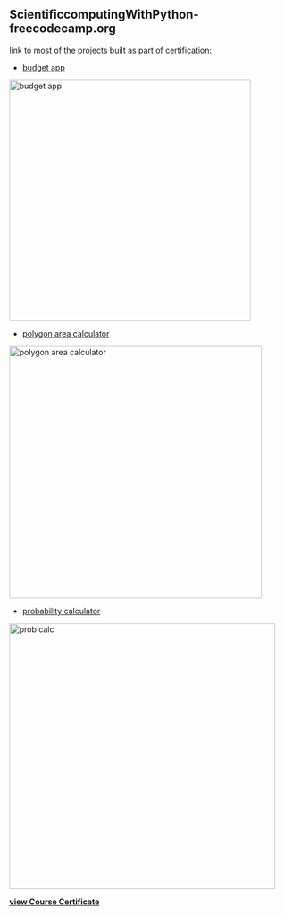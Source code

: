## ScientificcomputingWithPython-freecodecamp.org
link to most of the projects built as part of certification:
- [budget app](https://replit.com/@DaJo/fcc-budget-app#main.py)
  
<img width="432" alt="budget app" src="https://github.com/dajo09/ScientificcomputingWithPython-freecodecamp.org/assets/33592524/fc0b1d89-61e8-405c-bc2a-30fa79787d33">

- [polygon area calculator](https://replit.com/@DaJo/fcc-shape-calculator)

<img width="452" alt="polygon area calculator" src="https://github.com/dajo09/ScientificcomputingWithPython-freecodecamp.org/assets/33592524/eab42b0e-1004-410d-b2f5-5b9c6cc4f226">

- [probability calculator](https://replit.com/@DaJo/fcc-probability-calculator#main.py)

<img width="476" alt="prob calc" src="https://github.com/dajo09/ScientificcomputingWithPython-freecodecamp.org/assets/33592524/d65dc3d1-1de0-44c4-ba28-cd6d3e6bbbc4">

**[view Course Certificate](https://www.freecodecamp.org/certification/dajo/scientific-computing-with-python-v7)**


  


